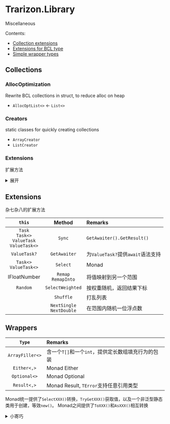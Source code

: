 ﻿# Trarizon.Library

Miscellaneous

Contents:

- [Collection extensions](#Collections)
- [Extensions for BCL type](#Extensions)
- [Simple wrapper types](#Wrappers)

## Collections

### AllocOptimization

Rewrite BCL collections in struct, to reduce alloc on heap
- `AllocOptList<>` <- `List<>`

### Creators

static classes for quickly creating collections

- `ArrayCreator`
- `ListCreator`

### Extensions

扩展方法

<details>
<summary>展开</summary>

`this`|Method|Remarks
--:|:--|:--
`T[]`<br/>`List<>`|`Fill`|Fill the collection with specific value
`Dictionary<,>`<br/>`IDictionary<,>`|`GetOrAdd`|获取键的值，否则添加并返回值
||`AddOrUpdate`|Add or Update
`Span<>`<br/>`ReadOnlySpan<>`|`OffsetOf`|通过指针计算元素/子数组的下标值
||`IndexOf`|重载了从指定下标值开始查找的功能
||`Reverse`|反转span
`T[]`<br/>`List<>`<br/>`Span<>`|`SortStably`|使用内置`Sort`实现的稳定排序
`T[,]`|`AsSpan`<br/>`AsReadOnlySpan`|将二维数组中的一行转为`Span<>`/`ROS<>`

LinQ-like extensions


<details>
<summary>表格注释</summary>

部分方法为多种集合进行了实现，下表中第一列指示实现类型，类型列表如下，不同类型的方法名添加了不同后缀以作区分
- `IEnumerable<>`
- `IList<>` : `List`
- `IReadOnlyList<>` : `ROList`

符号列表
- ❌：未实现
- ⭕：LinQ内部已实现或有分支判定
- ✔：已实现

</details>

Impl Type|Method|Remarks
:--|:-:|:--|:-:
✔|`Adjacent`|返回相邻的两个值（按下标(0,1), (1,2), ...）
✔|`AggregateSelect`|类LinQ的`Aggregate`，返回执行至每一个元素的结果
⭕✔✔|`AsXXX`|返回自身
✔|`ChunkPair`<br/>`ChunkTriple`|类LinQ的`Chunk`，返回结果为`ValueTuple`
✔|`CountsMoreThan`<br/>`CountsLessThan`<br/>`CountsAtLeast`<br/>`CountsAtMost`<br/>`CountsEqualsTo`<br/>`CountsBetween`|比较序列大小，可选out参数在小于指定值时返回当前序列大小
⭕⭕✔<br/>❌✔✔|`ElementAtOrDefault`<br/>`TryAt`|以安全方式按下标获取值
✔|`EmptyIfNull`|序列为`null`时返回空序列，否则返回自身
✔|`TryFirst`|判断序列是否有值，若有，返回第一个值
✔|`IsInOrder`<br/>`IsInOrderBy`|判断序列是否有序
✔|`Merge`|合并两个有序序列
✔|`MinMax`<br/>`MinMaxBy`|一次遍历返回序列中的最小值与最大值
✔✔✔|`PopFront`<br/>`PopFirst`<br/>`PopFrontWhile`|取出开头指定数量的元素（*非延迟加载*），并返回剩下的元素
✔✔✔|`Repeat`<br/>`RepeatForever`|将序列重复
⭕✔✔|`Reverse`|-
✔✔✔|`Rotate`|交换序列前后两个部分
✔|`TrySingle`<br/>`TrySingleOrNone`|判断序列是否仅含有1个值（或为空），并返回该值（或指定默认值）
✔|`StartsWith`|扩展了从指定位置开始判定的方法
⭕✔✔|`Take`|-
✔|`WhereSelect`|合并了LinQ的`Where`和`Select`，以此可以利用中间值

以下方法适用`IList<>`与`IReadOnlyList`

`List`|Remarks
:-:|:--
`AsList`|返回自身
`TryAt`|

</details>

## Extensions

杂七杂八的扩展方法

`this`|Method|Remarks
:-:|:-:|:--
`Task`<br/>`Task<>`<br/>`ValueTask`<br/>`ValueTask<>`|`Sync`|`GetAwaiter().GetResult()`
`ValueTask?`|`GetAwaiter`|为`ValueTask?`提供`await`语法支持
`Task<>`<br/>`ValueTask<>`|`Select`|Monad
IFloatNumber|`Remap`<br/>`RemapInto`|将值映射到另一个范围
`Random`|`SelectWeighted`|按权重随机，返回结果下标
||`Shuffle`|打乱列表
||`NextSingle`<br/>`NextDouble`|在范围内随机一位浮点数

</details>

## Wrappers

`Type`|Remarks
:-:|:--
`ArrayFiller<>`|含一个`T[]`和一个`int`，提供定长数组填充行为的包装
`Either<,>`|Monad Either
`Optional<>`|Monad Optional
`Result<,>`|Monad Result, `TError`支持任意引用类型

Monad统一提供了`SelectXXX()`转换，`TryGetXXX()`获取值，以及一个非泛型静态类用于创建，等效`new()`。
Monad之间提供了`ToXXX()`和`AsXXX()`相互转换


<details>
<summary>小寄巧</summary>

可以使用以下方式快速判断Monad并获取`Value`
``` csharp
if (optional.TryGetValue(out var value)) {
    Process(value);
}

// 第二个参数可省略
if (result.TryGetValue(out var val, out var err) {
    Process(val);
}
else {
    Process(err);
}
```

</details>